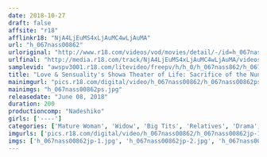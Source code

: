```yaml
---
date: 2018-10-27
draft: false
affsite: "r18"
afflinkr18: "NjA4LjEuMS4xLjAuMC4wLjAuMA"
url: "h_067nass00862"
urloriginal: "http://www.r18.com/videos/vod/movies/detail/-/id=h_067nass00862"
urlfinal: "http://media.r18.com/track/NjA4LjEuMS4xLjAuMC4wLjAuMA/videos/vod/movies/detail/-/id=h_067nass00862"
samplevid: "awspv3001.r18.com/litevideo/freepv/h/h_0/h_067nass862/h_067nass862_dmb_w.mp4"
title: "Love & Sensuality's Showa Theater of Life: Sacrifice of the Nun and the Widow ~A Play~"
mainimgurl: "pics.r18.com/digital/video/h_067nass00862/h_067nass00862ps.jpg"
mainimgs: "h_067nass00862ps.jpg"
releasedate: "June 08, 2018"
duration: 200
productioncomp: "Nadeshiko"
girls: ['----']
categories: ['Mature Woman', 'Widow', 'Big Tits', 'Relatives', 'Drama', 'Hi-Def']
imgurls: ['pics.r18.com/digital/video/h_067nass00862/h_067nass00862jp-1.jpg', 'pics.r18.com/digital/video/h_067nass00862/h_067nass00862jp-2.jpg', 'pics.r18.com/digital/video/h_067nass00862/h_067nass00862jp-3.jpg', 'pics.r18.com/digital/video/h_067nass00862/h_067nass00862jp-4.jpg', 'pics.r18.com/digital/video/h_067nass00862/h_067nass00862jp-5.jpg', 'pics.r18.com/digital/video/h_067nass00862/h_067nass00862jp-6.jpg', 'pics.r18.com/digital/video/h_067nass00862/h_067nass00862jp-7.jpg', 'pics.r18.com/digital/video/h_067nass00862/h_067nass00862jp-8.jpg', 'pics.r18.com/digital/video/h_067nass00862/h_067nass00862jp-9.jpg', 'pics.r18.com/digital/video/h_067nass00862/h_067nass00862jp-10.jpg', 'pics.r18.com/digital/video/h_067nass00862/h_067nass00862jp-11.jpg', 'pics.r18.com/digital/video/h_067nass00862/h_067nass00862jp-12.jpg', 'pics.r18.com/digital/video/h_067nass00862/h_067nass00862jp-13.jpg', 'pics.r18.com/digital/video/h_067nass00862/h_067nass00862jp-14.jpg', 'pics.r18.com/digital/video/h_067nass00862/h_067nass00862jp-15.jpg', 'pics.r18.com/digital/video/h_067nass00862/h_067nass00862jp-16.jpg', 'pics.r18.com/digital/video/h_067nass00862/h_067nass00862jp-17.jpg', 'pics.r18.com/digital/video/h_067nass00862/h_067nass00862jp-18.jpg', 'pics.r18.com/digital/video/h_067nass00862/h_067nass00862jp-19.jpg', 'pics.r18.com/digital/video/h_067nass00862/h_067nass00862jp-20.jpg']
imgs: ['h_067nass00862jp-1.jpg', 'h_067nass00862jp-2.jpg', 'h_067nass00862jp-3.jpg', 'h_067nass00862jp-4.jpg', 'h_067nass00862jp-5.jpg', 'h_067nass00862jp-6.jpg', 'h_067nass00862jp-7.jpg', 'h_067nass00862jp-8.jpg', 'h_067nass00862jp-9.jpg', 'h_067nass00862jp-10.jpg', 'h_067nass00862jp-11.jpg', 'h_067nass00862jp-12.jpg', 'h_067nass00862jp-13.jpg', 'h_067nass00862jp-14.jpg', 'h_067nass00862jp-15.jpg', 'h_067nass00862jp-16.jpg', 'h_067nass00862jp-17.jpg', 'h_067nass00862jp-18.jpg', 'h_067nass00862jp-19.jpg', 'h_067nass00862jp-20.jpg']
---
```


